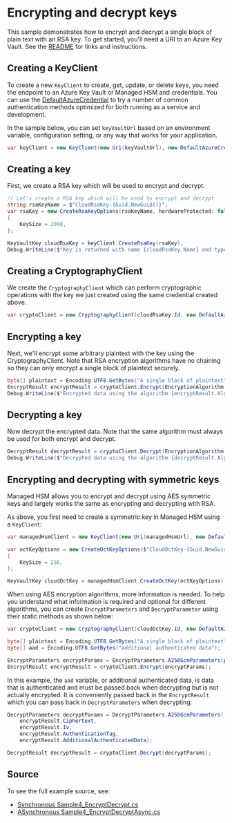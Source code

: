 # Encrypting and decrypt keys

This sample demonstrates how to encrypt and decrypt a single block of plain text with an RSA key.
To get started, you'll need a URI to an Azure Key Vault. See the [README](https://github.com/Azure/azure-sdk-for-net/blob/master/sdk/keyvault/Azure.Security.KeyVault.Keys/README.md) for links and instructions.

## Creating a KeyClient

To create a new `KeyClient` to create, get, update, or delete keys, you need the endpoint to an Azure Key Vault or Managed HSM and credentials.
You can use the [DefaultAzureCredential][DefaultAzureCredential] to try a number of common authentication methods optimized for both running as a service and development.

In the sample below, you can set `keyVaultUrl` based on an environment variable, configuration setting, or any way that works for your application.

```C# Snippet:KeysSample4KeyClient
var keyClient = new KeyClient(new Uri(keyVaultUrl), new DefaultAzureCredential());
```

## Creating a key

First, we create a RSA key which will be used to encrypt and decrypt.

```C# Snippet:KeysSample4CreateKey
// Let's create a RSA key which will be used to encrypt and decrypt
string rsaKeyName = $"CloudRsaKey-{Guid.NewGuid()}";
var rsaKey = new CreateRsaKeyOptions(rsaKeyName, hardwareProtected: false)
{
    KeySize = 2048,
};

KeyVaultKey cloudRsaKey = keyClient.CreateRsaKey(rsaKey);
Debug.WriteLine($"Key is returned with name {cloudRsaKey.Name} and type {cloudRsaKey.KeyType}");
```

## Creating a CryptographyClient

We create the `CryptographyClient` which can perform cryptographic operations with the key we just created using the same credential created above.

```C# Snippet:KeysSample4CryptographyClient
var cryptoClient = new CryptographyClient(cloudRsaKey.Id, new DefaultAzureCredential());
```

## Encrypting a key

Next, we'll encrypt some arbitrary plaintext with the key using the CryptographyClient.
Note that RSA encryption algorithms have no chaining so they can only encrypt a single block of plaintext securely.

```C# Snippet:KeysSample4EncryptKey
byte[] plaintext = Encoding.UTF8.GetBytes("A single block of plaintext");
EncryptResult encryptResult = cryptoClient.Encrypt(EncryptionAlgorithm.RsaOaep, plaintext);
Debug.WriteLine($"Encrypted data using the algorithm {encryptResult.Algorithm}, with key {encryptResult.KeyId}. The resulting encrypted data is {Convert.ToBase64String(encryptResult.Ciphertext)}");
```

## Decrypting a key

Now decrypt the encrypted data. Note that the same algorithm must always be used for both encrypt and decrypt.

```C# Snippet:KeysSample4DecryptKey
DecryptResult decryptResult = cryptoClient.Decrypt(EncryptionAlgorithm.RsaOaep, encryptResult.Ciphertext);
Debug.WriteLine($"Decrypted data using the algorithm {decryptResult.Algorithm}, with key {decryptResult.KeyId}. The resulting decrypted data is {Encoding.UTF8.GetString(decryptResult.Plaintext)}");
```

## Encrypting and decrypting with symmetric keys

Managed HSM allows you to encrypt and decrypt using AES symmetric keys and largely works the same as encrypting and decrypting with RSA.

As above, you first need to create a symmetric key in Managed HSM using a `KeyClient`:

```C# Snippet:OctKeysSample4CreateKey
var managedHsmClient = new KeyClient(new Uri(managedHsmUrl), new DefaultAzureCredential());

var octKeyOptions = new CreateOctKeyOptions($"CloudOctKey-{Guid.NewGuid()}")
{
    KeySize = 256,
};

KeyVaultKey cloudOctKey = managedHsmClient.CreateOctKey(octKeyOptions);
```

When using AES encryption algorithms, more information is needed. To help you understand what information is required and optional for different algorithms,
you can create `EncryptParameters` and `DecryptParameter` using their static methods as shown below:

```C# Snippet:OctKeySample4Encrypt
var cryptoClient = new CryptographyClient(cloudOctKey.Id, new DefaultAzureCredential());

byte[] plaintext = Encoding.UTF8.GetBytes("A single block of plaintext");
byte[] aad = Encoding.UTF8.GetBytes("additional authenticated data");

EncryptParameters encryptParams = EncryptParameters.A256GcmParameters(plaintext, aad);
EncryptResult encryptResult = cryptoClient.Encrypt(encryptParams);
```

In this example, the `aad` variable, or additional authenticated data, is data that is authenticated and must be passed back when decrypting but is not actually encrypted.
It is conveniently passed back in the `EncryptResult` which you can pass back in `DecryptParameters` when decrypting:

```C# Snippet:OctKeySample4Decrypt
DecryptParameters decryptParams = DecryptParameters.A256GcmParameters(
    encryptResult.Ciphertext,
    encryptResult.Iv,
    encryptResult.AuthenticationTag,
    encryptResult.AdditionalAuthenticatedData);

DecryptResult decryptResult = cryptoClient.Decrypt(decryptParams);
```

## Source

To see the full example source, see:

* [Synchronous Sample4_EncryptDecrypt.cs](https://github.com/Azure/azure-sdk-for-net/blob/master/sdk/keyvault/Azure.Security.KeyVault.Keys/tests/samples/Sample4_EncryptDecrypt.cs)
* [ASynchronous Sample4_EncryptDecryptAsync.cs](https://github.com/Azure/azure-sdk-for-net/blob/master/sdk/keyvault/Azure.Security.KeyVault.Keys/tests/samples/Sample4_EncryptDecryptAsync.cs)

[DefaultAzureCredential]: https://github.com/Azure/azure-sdk-for-net/blob/master/sdk/identity/Azure.Identity/README.md
